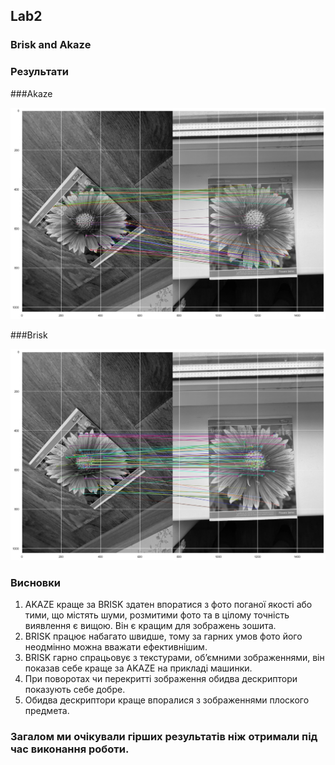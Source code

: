 ## Lab2

### Brisk and Akaze

### Результати 

###Akaze

![Akaze](Akaze.jpg)

###Brisk

![Brisk](brisk.jpg)







### Висновки
1. AKAZE краще за BRISK здатен впоратися з фото поганої якості або тими, що містять шуми, розмитими фото та в цілому точність виявлення є вищою. Він є кращим для зображень зошита.
1. BRISK працює набагато швидше, тому за гарних умов фото його неодмінно можна вважати ефективнішим.
1. BRISK гарно спрацьовує з текстурами, об’ємними зображеннями, він показав себе краще за AKAZE на прикладі машинки.
1. При поворотах чи перекритті зображення обидва дескриптори показують себе добре.
1. Обидва дескриптори краще впоралися з зображеннями плоского предмета.
### Загалом ми очікували гірших результатів ніж отримали під час виконання роботи.


